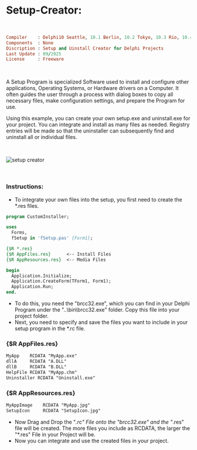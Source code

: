 # Setup-Creator:

</br>

```ruby
Compiler    : Delphi10 Seattle, 10.1 Berlin, 10.2 Tokyo, 10.3 Rio, 10.4 Sydney, 11 Alexandria, 12 Athens
Components  : None
Discription : Setup and Uinstall Creator for Delphi Projects
Last Update : 09/2025
License     : Freeware
```

</br>

A Setup Program is specialized Software used to install and configure other applications, Operating Systems, or Hardware drivers on a Computer. It often guides the user through a process with dialog boxes to copy all necessary files, make configuration settings, and prepare the Program for use.

Using this example, you can create your own setup.exe and uninstall.exe for your project. You can integrate and install as many files as needed. Registry entries will be made so that the uninstaller can subsequently find and uninstall all or individual files.

</br>

![setup creator](https://github.com/user-attachments/assets/a5a55469-b80a-4291-bed5-f997d8cc0ea7)

</br>

### Instructions:
* To integrate your own files into the setup, you first need to create the *.res files.

```pascal
program CustomInstaller;

uses
  Forms,
  fSetup in 'fSetup.pas' {Form1};

{$R *.res}
{$R AppFiles.res}      <-- Install Files
{$R AppResources.res}  <-- Media Files

begin
  Application.Initialize;
  Application.CreateForm(TForm1, Form1);
  Application.Run;
end.
```

* To do this, you need the "brcc32.exe", which you can find in your Delphi Program under the "..\bin\brcc32.exe" folder. Copy this file into your project folder.
* Next, you need to specify and save the files you want to include in your setup program in the *.rc file.


### {$R AppFiles.res}
```pascal
MyApp    RCDATA "MyApp.exe"
dllA     RCDATA "A.DLL"
dllB     RCDATA "B.DLL"
HelpFile RCDATA "MyApp.chm"
Uninstaller RCDATA "Uninstall.exe"
```

### {$R AppResources.res}
```pascal
MyAppImage    RCDATA "MyApp.jpg"
SetupIcon     RCDATA "SetupIcon.jpg"
```

* Now Drag and Drop the "*.rc" File onto the "brcc32.exe" and the "*.res" file will be created. The more files you include as RCDATA, the larger the "*.res" File in your Project will be.
* Now you can integrate and use the created files in your project.





